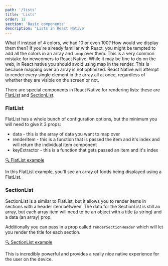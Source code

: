 ```yaml
---
path: '/lists'
title: 'Lists'
order: 12
section: 'Basic components'
description: 'Lists in React Native'
---
```


What if instead of 4 colors, we had 10 or even 100? How would we display them then? If you're already familiar with React, you might be tempted to add all the colors in an array and `.map` over them. This is a very common mistake for newcomers to React Native. While it may be fine to do on the web, in React native you should avoid using map in the render. This is because mapping over an array is not optimized. React Native will attempt to render every single element in the array all at once, regardless of whether they are visible on the screen or not.

There are special components in React Native for rendering lists: these are [FlatList](https://reactnative.dev/docs/flatlist) and [SectionList](https://reactnative.dev/docs/sectionlist).

### FlatList

FlatList has a whole bunch of configuration options, but the minimum you will need to give it 3 props:
- data - this is the array of data you want to map over
- renderItem - this is a function that is passed the item and it's index and will return the individual item component
- keyExtractor - this is a function that gets passed an item and it's index

[🔍 FlatList example](https://snack.expo.io/@kadikraman/flatlist-example)

In this FlatList example, you'll see an array of foods being displayed using a FlatList.

### SectionList

SectionList is a similar to FlatList, but it allows you to render items in sections with a header item between. The data for the SectionList is still an array, but each array item will need to be an object with a title (a string) and a data (an array) prop.

Additionally you can pass in a prop called `renderSectionHeader` which will let you render the title for each section.

[🔍 SectionList example](https://snack.expo.io/@kadikraman/sectionlist-example)

This is incredibly powerful and provides a really nice native experience for the user on the device.